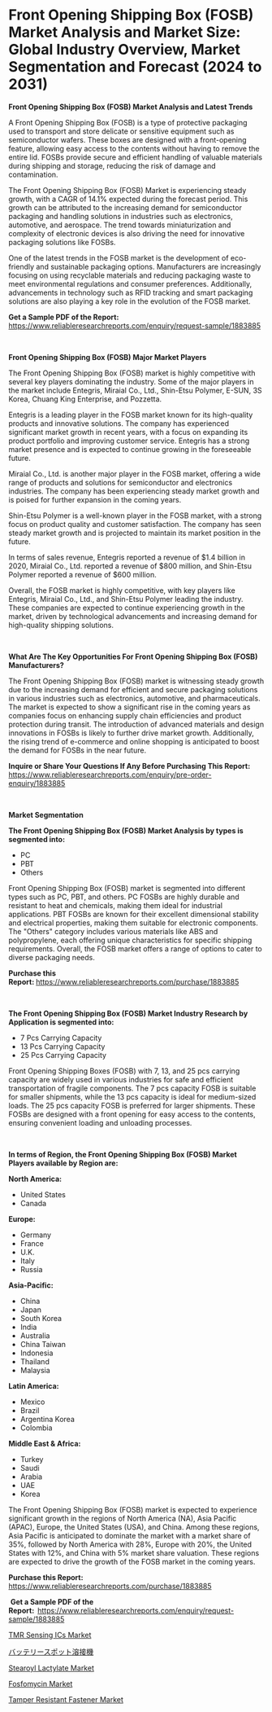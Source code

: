 <p><h1>Front Opening Shipping Box (FOSB) Market Analysis and Market Size: Global Industry Overview, Market Segmentation and Forecast (2024 to 2031)</h1></p><p><strong>Front Opening Shipping Box (FOSB) Market Analysis and Latest Trends</strong></p>
<p><p>A Front Opening Shipping Box (FOSB) is a type of protective packaging used to transport and store delicate or sensitive equipment such as semiconductor wafers. These boxes are designed with a front-opening feature, allowing easy access to the contents without having to remove the entire lid. FOSBs provide secure and efficient handling of valuable materials during shipping and storage, reducing the risk of damage and contamination.</p><p>The Front Opening Shipping Box (FOSB) Market is experiencing steady growth, with a CAGR of 14.1% expected during the forecast period. This growth can be attributed to the increasing demand for semiconductor packaging and handling solutions in industries such as electronics, automotive, and aerospace. The trend towards miniaturization and complexity of electronic devices is also driving the need for innovative packaging solutions like FOSBs.</p><p>One of the latest trends in the FOSB market is the development of eco-friendly and sustainable packaging options. Manufacturers are increasingly focusing on using recyclable materials and reducing packaging waste to meet environmental regulations and consumer preferences. Additionally, advancements in technology such as RFID tracking and smart packaging solutions are also playing a key role in the evolution of the FOSB market.</p></p>
<p><strong>Get a Sample PDF of the Report:&nbsp;</strong> <a href="https://www.reliableresearchreports.com/enquiry/request-sample/1883885">https://www.reliableresearchreports.com/enquiry/request-sample/1883885</a></p>
<p>&nbsp;</p>
<p><strong>Front Opening Shipping Box (FOSB) Major Market Players</strong></p>
<p><p>The Front Opening Shipping Box (FOSB) market is highly competitive with several key players dominating the industry. Some of the major players in the market include Entegris, Miraial Co., Ltd., Shin-Etsu Polymer, E-SUN, 3S Korea, Chuang King Enterprise, and Pozzetta.</p><p>Entegris is a leading player in the FOSB market known for its high-quality products and innovative solutions. The company has experienced significant market growth in recent years, with a focus on expanding its product portfolio and improving customer service. Entegris has a strong market presence and is expected to continue growing in the foreseeable future.</p><p>Miraial Co., Ltd. is another major player in the FOSB market, offering a wide range of products and solutions for semiconductor and electronics industries. The company has been experiencing steady market growth and is poised for further expansion in the coming years.</p><p>Shin-Etsu Polymer is a well-known player in the FOSB market, with a strong focus on product quality and customer satisfaction. The company has seen steady market growth and is projected to maintain its market position in the future.</p><p>In terms of sales revenue, Entegris reported a revenue of $1.4 billion in 2020, Miraial Co., Ltd. reported a revenue of $800 million, and Shin-Etsu Polymer reported a revenue of $600 million.</p><p>Overall, the FOSB market is highly competitive, with key players like Entegris, Miraial Co., Ltd., and Shin-Etsu Polymer leading the industry. These companies are expected to continue experiencing growth in the market, driven by technological advancements and increasing demand for high-quality shipping solutions.</p></p>
<p>&nbsp;</p>
<p><strong>What Are The Key Opportunities For Front Opening Shipping Box (FOSB) Manufacturers?</strong></p>
<p><p>The Front Opening Shipping Box (FOSB) market is witnessing steady growth due to the increasing demand for efficient and secure packaging solutions in various industries such as electronics, automotive, and pharmaceuticals. The market is expected to show a significant rise in the coming years as companies focus on enhancing supply chain efficiencies and product protection during transit. The introduction of advanced materials and design innovations in FOSBs is likely to further drive market growth. Additionally, the rising trend of e-commerce and online shopping is anticipated to boost the demand for FOSBs in the near future.</p></p>
<p><strong>Inquire or Share Your Questions If Any Before Purchasing This Report:</strong> <a href="https://www.reliableresearchreports.com/enquiry/pre-order-enquiry/1883885">https://www.reliableresearchreports.com/enquiry/pre-order-enquiry/1883885</a></p>
<p>&nbsp;</p>
<p><strong>Market Segmentation</strong></p>
<p><strong>The Front Opening Shipping Box (FOSB) Market Analysis by types is segmented into:</strong></p>
<p><ul><li>PC</li><li>PBT</li><li>Others</li></ul></p>
<p><p>Front Opening Shipping Box (FOSB) market is segmented into different types such as PC, PBT, and others. PC FOSBs are highly durable and resistant to heat and chemicals, making them ideal for industrial applications. PBT FOSBs are known for their excellent dimensional stability and electrical properties, making them suitable for electronic components. The "Others" category includes various materials like ABS and polypropylene, each offering unique characteristics for specific shipping requirements. Overall, the FOSB market offers a range of options to cater to diverse packaging needs.</p></p>
<p><strong>Purchase this Report:&nbsp;</strong><a href="https://www.reliableresearchreports.com/purchase/1883885">https://www.reliableresearchreports.com/purchase/1883885</a></p>
<p>&nbsp;</p>
<p><strong>The Front Opening Shipping Box (FOSB) Market Industry Research by Application is segmented into:</strong></p>
<p><ul><li>7 Pcs Carrying Capacity</li><li>13 Pcs Carrying Capacity</li><li>25 Pcs Carrying Capacity</li></ul></p>
<p><p>Front Opening Shipping Boxes (FOSB) with 7, 13, and 25 pcs carrying capacity are widely used in various industries for safe and efficient transportation of fragile components. The 7 pcs capacity FOSB is suitable for smaller shipments, while the 13 pcs capacity is ideal for medium-sized loads. The 25 pcs capacity FOSB is preferred for larger shipments. These FOSBs are designed with a front opening for easy access to the contents, ensuring convenient loading and unloading processes.</p></p>
<p>&nbsp;</p>
<p><strong>In terms of Region, the Front Opening Shipping Box (FOSB) Market Players available by Region are:</strong></p>
<p>
    <p> <strong> North America: </strong>
        <ul>
            <li>United States</li>
            <li>Canada</li>
        </ul>
        </p> 
    <p> <strong> Europe: </strong>
        <ul>
            <li>Germany</li>
            <li>France</li>
            <li>U.K.</li>
            <li>Italy</li>
            <li>Russia</li>
        </ul>
        </p> 
    <p> <strong> Asia-Pacific: </strong>
        <ul>
            <li>China</li>
            <li>Japan</li>
            <li>South Korea</li>
            <li>India</li>
            <li>Australia</li>
            <li>China Taiwan</li>
            <li>Indonesia</li>
            <li>Thailand</li>
            <li>Malaysia</li>
        </ul>
        </p> 
    <p> <strong> Latin America: </strong>
        <ul>
            <li>Mexico</li>
            <li>Brazil</li>
            <li>Argentina Korea</li>
            <li>Colombia</li>
        </ul>
        </p> 
    <p> <strong> Middle East & Africa: </strong>
        <ul>
            <li>Turkey</li>
            <li>Saudi</li>
            <li>Arabia</li>
            <li>UAE</li>
            <li>Korea</li>
        </ul>
    </p>
    </p>
<p><p>The Front Opening Shipping Box (FOSB) market is expected to experience significant growth in the regions of North America (NA), Asia Pacific (APAC), Europe, the United States (USA), and China. Among these regions, Asia Pacific is anticipated to dominate the market with a market share of 35%, followed by North America with 28%, Europe with 20%, the United States with 12%, and China with 5% market share valuation. These regions are expected to drive the growth of the FOSB market in the coming years.</p></p>
<p><strong>Purchase this Report: </strong><a href="https://www.reliableresearchreports.com/purchase/1883885">https://www.reliableresearchreports.com/purchase/1883885</a></p>
<p>&nbsp;<strong>Get a Sample PDF of the Report:&nbsp;&nbsp;</strong><a href="https://www.reliableresearchreports.com/enquiry/request-sample/1883885">https://www.reliableresearchreports.com/enquiry/request-sample/1883885</a></p>
<p><strong></strong></p>
<p><p><a href="https://github.com/RickHolmes3/Market-Research-Report-List-4/blob/main/tmr-sensing-ics-market.md">TMR Sensing ICs Market</a></p><p><a href="https://github.com/zekaoe592392/Market-Research-Report-List-1/blob/main/239386013901.md">バッテリースポット溶接機</a></p><p><a href="https://www.linkedin.com/pulse/stearoyl-lactylate-market-furnish-information-size-p9w6f?trackingId=ajw4FMOt4XYb8IjtoHoouw%3D%3D">Stearoyl Lactylate Market</a></p><p><a href="https://boundless-drawbridge-702.notion.site/Decoding-the-Fosfomycin-Market-A-Deep-Dive-into-the-Latest-Market-Trends-Market-Segmentation-and--b6b6d790bc1a4617a91451bd5bb34dcf">Fosfomycin Market</a></p><p><a href="https://view.publitas.com/reportprime-1/tamper-resistant-fastener-market-research-report-provides-thorough-industry-overview-which-offers-an-in-depth-analysis-of-product-trends-and-new-market-divisions/">Tamper Resistant Fastener Market</a></p></p>